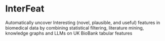 # InterFeat
 Automatically uncover Interesting (novel, plausible, and useful) features in biomedical data by combining statistical filtering, literature mining, knowledge graphs and LLMs on UK BioBank tabular features
